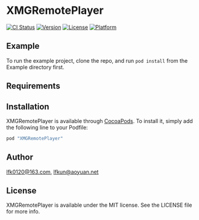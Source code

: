 # XMGRemotePlayer

[![CI Status](http://img.shields.io/travis/lfk0120@163.com/XMGRemotePlayer.svg?style=flat)](https://travis-ci.org/lfk0120@163.com/XMGRemotePlayer)
[![Version](https://img.shields.io/cocoapods/v/XMGRemotePlayer.svg?style=flat)](http://cocoapods.org/pods/XMGRemotePlayer)
[![License](https://img.shields.io/cocoapods/l/XMGRemotePlayer.svg?style=flat)](http://cocoapods.org/pods/XMGRemotePlayer)
[![Platform](https://img.shields.io/cocoapods/p/XMGRemotePlayer.svg?style=flat)](http://cocoapods.org/pods/XMGRemotePlayer)

## Example

To run the example project, clone the repo, and run `pod install` from the Example directory first.

## Requirements

## Installation

XMGRemotePlayer is available through [CocoaPods](http://cocoapods.org). To install
it, simply add the following line to your Podfile:

```ruby
pod "XMGRemotePlayer"
```

## Author

lfk0120@163.com, lfkun@aoyuan.net

## License

XMGRemotePlayer is available under the MIT license. See the LICENSE file for more info.

